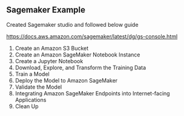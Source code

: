 ## Sagemaker Example

Created Sagemaker studio and followed below guide

https://docs.aws.amazon.com/sagemaker/latest/dg/gs-console.html

1. Create an Amazon S3 Bucket
2. Create an Amazon SageMaker Notebook Instance
3. Create a Jupyter Notebook
4. Download, Explore, and Transform the Training Data
5. Train a Model
6. Deploy the Model to Amazon SageMaker
7. Validate the Model
8. Integrating Amazon SageMaker Endpoints into Internet-facing Applications
9. Clean Up

